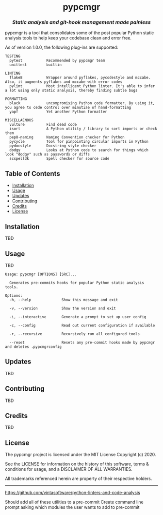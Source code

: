 <h1 align="center">pypcmgr</h2>
<h3 align="center"><i>Static analysis and git-hook management made painless</i></h3>

pypcmgr is a tool that consolidates some of the post popular Python static analysis tools to help keep your codebase clean and error free.

As of version 1.0.0, the following plug-ins are supported:

```
TESTING
  pytest           Recommended by pypcmgr team
  unittest         builtin
  
LINTING
  flake8           Wrapper around pyflakes, pycodestyle and mccabe. Also, it augments pyflakes and mccabe with error codes
  pylint           Most intelligent Python linter. It's able to infer a lot using only static analysis, thereby finding subtle bugs
  
FORMATTING
  black            uncompromising Python code formatter. By using it, you agree to cede control over minutiae of hand-formatting
  yapf             Yet another Python formatter

MISCELLAENOUS
  vulture          Find dead code
  isort            A Python utility / library to sort imports or check them
  pep8-naming      Naming Convention checker for Python
  pycycle          Tool for pinpointing circular imports in Python
  pydocstyle       Docstring style checker
  dodgy            Looks at Python code to search for things which look "dodgy" such as passwords or diffs
  scspell3k        Spell checker for source code
```

## Table of Contents
- [Installation](#Installation)
- [Usage](#Usage)
- [Updates](#Updates)
- [Contributing](#Contributing)
- [Credits](#Credits)
- [License](#License)


## Installation
TBD

## Usage
TBD
```
Usage: pypcmgr [OPTIONS] [SRC]...

  Generates pre-commits hooks for popular Python static analysis tools.

Options:
  -h, --help              Show this message and exit
  
  -v, --version           Show the version and exit
  
  -i, --interactive       Generate a prompt to set up user config
  
  -c, --config            Read out current configuration if available
  
  -r, --recursive         Recursively run all configured tools
  
  --reset                 Resets any pre-commit hooks made by pypcmgr and deletes .pypcmgrconfig
```

## Updates
TBD

## Contributing
TBD

## Credits
TBD

## License
The pypcmgr project is licensed under the MIT License Copyright (c) 2020.

See the [LICENSE](https://github.com/cdkini/pypcmgr/blob/master/LICENSE) for information on the history of this software, terms & conditions for usage, and a DISCLAIMER OF ALL WARRANTIES.

All trademarks referenced herein are property of their respective holders.



---




https://github.com/vintasoftware/python-linters-and-code-analysis


Should add all of these utilities to a pre-commit
Create command line prompt asking which modules the user wants to add to pre-commit
